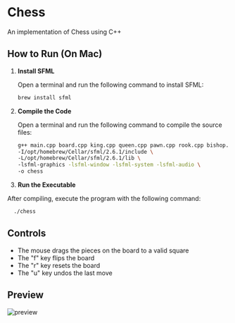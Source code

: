 # Chess

An implementation of Chess using C++

## How to Run (On Mac)

1. **Install SFML**

   Open a terminal and run the following command to install SFML:

   ```sh
   brew install sfml
   ```

2. **Compile the Code**

   Open a terminal and run the following command to compile the source files:

   ```sh
   g++ main.cpp board.cpp king.cpp queen.cpp pawn.cpp rook.cpp bishop.cpp knight.cpp promotionsquare.cpp chesspiece.cpp chessgame.cpp \
   -I/opt/homebrew/Cellar/sfml/2.6.1/include \
   -L/opt/homebrew/Cellar/sfml/2.6.1/lib \
   -lsfml-graphics -lsfml-window -lsfml-system -lsfml-audio \
   -o chess
   ```

3. **Run the Executable**

  After compiling, execute the program with the following command:

```sh
  ./chess
```



## Controls

* The mouse drags the pieces on the board to a valid square
* The "f" key flips the board
* The "r" key resets the board
* The "u" key undos the last move

## Preview

![preview](https://user-images.githubusercontent.com/63919507/188940128-b0916b22-a747-4e29-83c7-4596eb01ab9a.gif)








